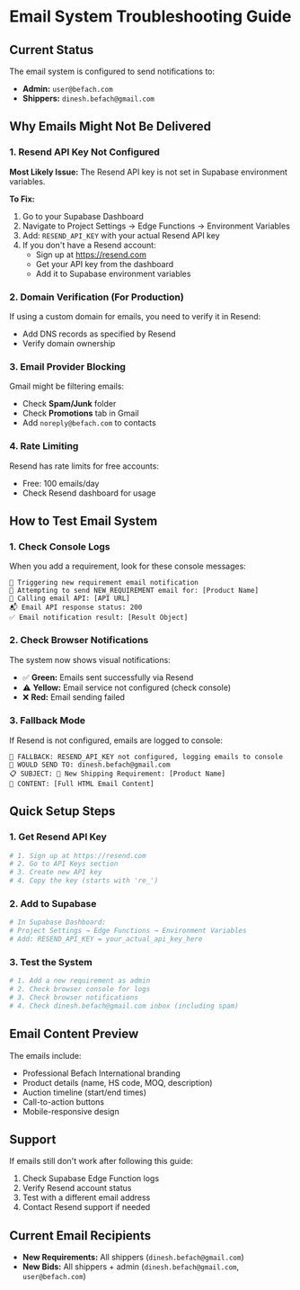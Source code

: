 # Email System Troubleshooting Guide

## Current Status
The email system is configured to send notifications to:
- **Admin:** `user@befach.com`
- **Shippers:** `dinesh.befach@gmail.com`

## Why Emails Might Not Be Delivered

### 1. Resend API Key Not Configured
**Most Likely Issue:** The Resend API key is not set in Supabase environment variables.

**To Fix:**
1. Go to your Supabase Dashboard
2. Navigate to Project Settings → Edge Functions → Environment Variables
3. Add: `RESEND_API_KEY` with your actual Resend API key
4. If you don't have a Resend account:
   - Sign up at https://resend.com
   - Get your API key from the dashboard
   - Add it to Supabase environment variables

### 2. Domain Verification (For Production)
If using a custom domain for emails, you need to verify it in Resend:
- Add DNS records as specified by Resend
- Verify domain ownership

### 3. Email Provider Blocking
Gmail might be filtering emails:
- Check **Spam/Junk** folder
- Check **Promotions** tab in Gmail
- Add `noreply@befach.com` to contacts

### 4. Rate Limiting
Resend has rate limits for free accounts:
- Free: 100 emails/day
- Check Resend dashboard for usage

## How to Test Email System

### 1. Check Console Logs
When you add a requirement, look for these console messages:
```
🚀 Triggering new requirement email notification
📧 Attempting to send NEW_REQUIREMENT email for: [Product Name]
📡 Calling email API: [API URL]
📬 Email API response status: 200
✅ Email notification result: [Result Object]
```

### 2. Check Browser Notifications
The system now shows visual notifications:
- ✅ **Green:** Emails sent successfully via Resend
- ⚠️ **Yellow:** Email service not configured (check console)
- ❌ **Red:** Email sending failed

### 3. Fallback Mode
If Resend is not configured, emails are logged to console:
```
📧 FALLBACK: RESEND_API_KEY not configured, logging emails to console
📧 WOULD SEND TO: dinesh.befach@gmail.com
📋 SUBJECT: 🚢 New Shipping Requirement: [Product Name]
📄 CONTENT: [Full HTML Email Content]
```

## Quick Setup Steps

### 1. Get Resend API Key
```bash
# 1. Sign up at https://resend.com
# 2. Go to API Keys section
# 3. Create new API key
# 4. Copy the key (starts with 're_')
```

### 2. Add to Supabase
```bash
# In Supabase Dashboard:
# Project Settings → Edge Functions → Environment Variables
# Add: RESEND_API_KEY = your_actual_api_key_here
```

### 3. Test the System
```bash
# 1. Add a new requirement as admin
# 2. Check browser console for logs
# 3. Check browser notifications
# 4. Check dinesh.befach@gmail.com inbox (including spam)
```

## Email Content Preview
The emails include:
- Professional Befach International branding
- Product details (name, HS code, MOQ, description)
- Auction timeline (start/end times)
- Call-to-action buttons
- Mobile-responsive design

## Support
If emails still don't work after following this guide:
1. Check Supabase Edge Function logs
2. Verify Resend account status
3. Test with a different email address
4. Contact Resend support if needed

## Current Email Recipients
- **New Requirements:** All shippers (`dinesh.befach@gmail.com`)
- **New Bids:** All shippers + admin (`dinesh.befach@gmail.com`, `user@befach.com`)
